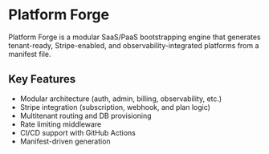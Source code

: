 
# Platform Forge

Platform Forge is a modular SaaS/PaaS bootstrapping engine that generates tenant-ready, Stripe-enabled, and observability-integrated platforms from a manifest file.

## Key Features
- Modular architecture (auth, admin, billing, observability, etc.)
- Stripe integration (subscription, webhook, and plan logic)
- Multitenant routing and DB provisioning
- Rate limiting middleware
- CI/CD support with GitHub Actions
- Manifest-driven generation
